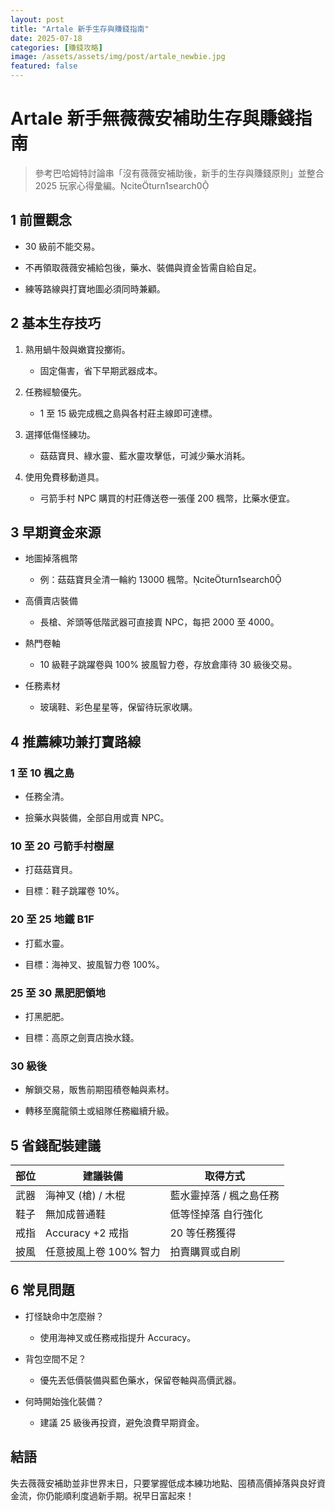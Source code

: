 ```yaml
---
layout: post
title: "Artale 新手生存與賺錢指南"
date: 2025-07-18
categories: [賺錢攻略]
image: /assets/assets/img/post/artale_newbie.jpg
featured: false
---
```


# Artale 新手無薇薇安補助生存與賺錢指南

> 參考巴哈姆特討論串「沒有薇薇安補助後，新手的生存與賺錢原則」並整合 2025 玩家心得彙編。citeturn1search0


## 1 前置觀念

- 30 級前不能交易。  

- 不再領取薇薇安補給包後，藥水、裝備與資金皆需自給自足。  

- 練等路線與打寶地圖必須同時兼顧。  


## 2 基本生存技巧

1. 熟用蝸牛殼與嫩寶投擲術。  

   - 固定傷害，省下早期武器成本。  

2. 任務經驗優先。  

   - 1 至 15 級完成楓之島與各村莊主線即可達標。  

3. 選擇低傷怪練功。  

   - 菇菇寶貝、綠水靈、藍水靈攻擊低，可減少藥水消耗。  

4. 使用免費移動道具。  

   - 弓箭手村 NPC 購買的村莊傳送卷一張僅 200 楓幣，比藥水便宜。  


## 3 早期資金來源

- 地圖掉落楓幣  

  - 例：菇菇寶貝全清一輪約 13000 楓幣。citeturn1search0  

- 高價賣店裝備  

  - 長槍、斧頭等低階武器可直接賣 NPC，每把 2000 至 4000。  

- 熱門卷軸  

  - 10 級鞋子跳躍卷與 100% 披風智力卷，存放倉庫待 30 級後交易。  

- 任務素材  

  - 玻璃鞋、彩色星星等，保留待玩家收購。  


## 4 推薦練功兼打寶路線

### 1 至 10 楓之島

- 任務全清。  

- 撿藥水與裝備，全部自用或賣 NPC。  

### 10 至 20 弓箭手村樹屋

- 打菇菇寶貝。  

- 目標：鞋子跳躍卷 10%。  

### 20 至 25 地鐵 B1F

- 打藍水靈。  

- 目標：海神叉、披風智力卷 100%。  

### 25 至 30 黑肥肥領地

- 打黑肥肥。  

- 目標：高原之劍賣店換水錢。  

### 30 級後

- 解鎖交易，販售前期囤積卷軸與素材。  

- 轉移至魔龍領土或組隊任務繼續升級。  


## 5 省錢配裝建議

| 部位 | 建議裝備 | 取得方式 |
| ---- | -------- | -------- |
| 武器 | 海神叉 (槍) / 木棍 | 藍水靈掉落 / 楓之島任務 |
| 鞋子 | 無加成普通鞋 | 低等怪掉落 自行強化 |
| 戒指 | Accuracy +2 戒指 | 20 等任務獲得 |
| 披風 | 任意披風上卷 100% 智力 | 拍賣購買或自刷 |


## 6 常見問題

- 打怪缺命中怎麼辦？

  - 使用海神叉或任務戒指提升 Accuracy。  

- 背包空間不足？

  - 優先丟低價裝備與藍色藥水，保留卷軸與高價武器。  

- 何時開始強化裝備？

  - 建議 25 級後再投資，避免浪費早期資金。  


## 結語

失去薇薇安補助並非世界末日，只要掌握低成本練功地點、囤積高價掉落與良好資金流，你仍能順利度過新手期。祝早日富起來！